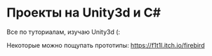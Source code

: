 # Проекты на Unity3d и C#
Все по туториалам, изучаю Unity3d (:

Некоторые можно пощупать прототипы:
https://f1t1l.itch.io/firebird
